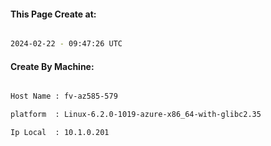 
   
#### This Page Create at:

```bash

2024-02-22 - 09:47:26 UTC

```

#### Create By Machine:

```bash

Host Name : fv-az585-579

platform  : Linux-6.2.0-1019-azure-x86_64-with-glibc2.35

Ip Local  : 10.1.0.201

```

